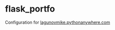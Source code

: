 # flask_portfo

Configuration for [lagunovmike.pythonanywhere.com](http://lagunovmike.pythonanywhere.com)
